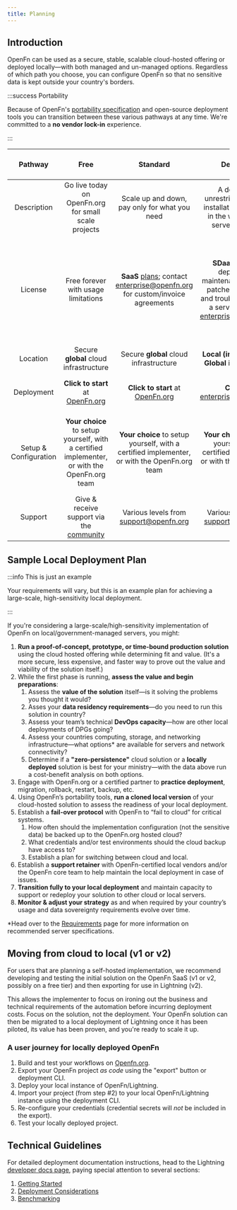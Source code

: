 ```yaml
---
title: Planning
---
```


## Introduction

OpenFn can be used as a secure, stable, scalable cloud-hosted offering or
deployed locally—with both managed and un-managed options. Regardless of which
path you choose, you can configure OpenFn so that no sensitive data is kept
outside your country's borders.

:::success Portability

Because of OpenFn's [portability specification](/documentation/deploy/portability) and open-source
deployment tools you can transition between these various pathways at any time.
We're committed to a **no vendor lock-in** experience.

:::

|        Pathway        |                                             Free                                             |                                                   Standard                                                    |                                                                Dedicated                                                                |                                                Do-it-yourself (DIY)                                                |
| :-------------------: | :------------------------------------------------------------------------------------------: | :-----------------------------------------------------------------------------------------------------------: | :-------------------------------------------------------------------------------------------------------------------------------------: | :----------------------------------------------------------------------------------------------------------------: |
|      Description      |                     Go live today on OpenFn.org for small scale projects                     |                                 Scale up and down, pay only for what you need                                 |                       A dedicated, unrestricted OpenFn installation anywhere in the world on our servers or yours                       |                                  Deploy and manage your own solutions with OpenFn                                  |
|        License        |                             Free forever with usage limitations                              | **SaaS** [plans](https://www.openfn.org/pricing); contact enterprise@openfn.org for custom/invoice agreements | **SDaaS** includes deployment, maintenance, security patches, upgrades, and troubleshooting as a service; contact enterprise@openfn.org | LGPLv3 means use freely as part of any closed or open-source solution, but make all _derivative_ works open source |
|       Location        |                            Secure **global** cloud infrastructure                            |                                    Secure **global** cloud infrastructure                                     |                                           **Local (in-country)** or **Global** infrastructure                                           |                                                 Wherever you want                                                  |
|      Deployment       |              **Click to start** at [OpenFn.org](https://www.openfn.org/signup)               |                       **Click to start** at [OpenFn.org](https://www.openfn.org/signup)                       |                                                    **Contact** enterprise@openfn.org                                                    |                     Read this docs page and visit our [GitHub](https://www.github.com/OpenFn)                      |
| Setup & Configuration | **Your choice** to setup yourself, with a certified implementer, or with the OpenFn.org team |         **Your choice** to setup yourself, with a certified implementer, or with the OpenFn.org team          |                      **Your choice** to setup yourself, with a certified implementer, or with the OpenFn.org team                       |            **Your choice** to setup yourself, with a certified implementer, or with the OpenFn.org team            |
|        Support        |           Give & receive support via the [community](https://community.openfn.org)           |                                    Various levels from support@openfn.org                                     |                                                 Various levels from support@openfn.org                                                  |                      Give & receive support via the [community](https://community.openfn.org)                      |

## Sample Local Deployment Plan

:::info This is just an example

Your requirements will vary, but this is an example plan for achieving a
large-scale, high-sensitivity local deployment.

:::

If you're considering a large-scale/high-sensitivity implementation of OpenFn on
local/government-managed servers, you might:

1. **Run a proof-of-concept, prototype, or time-bound production solution**
   using the cloud hosted offering while determining fit and value. (It's a more
   secure, less expensive, and faster way to prove out the value and viability
   of the solution itself.)
2. While the first phase is running, **assess the value and begin
   preparations**:
   1. Assess the **value of the solution** itself—is it solving the problems you
      thought it would?
   2. Asses your **data residency requirements**—do you need to run this
      solution in country?
   3. Assess your team’s technical **DevOps capacity**—how are other local
      deployments of DPGs going?
   4. Assess your countries computing, storage, and networking
      infrastructure—what options\* are available for servers and network
      connectivity?
   5. Determine if a **"zero-persistence"** cloud solution or a **locally
      deployed** solution is best for your ministry—with the data above run a
      cost-benefit analysis on both options.
3. Engage with OpenFn.org or a certified partner to **practice deployment**,
   migration, rollback, restart, backup, etc.
4. Using OpenFn’s portability tools, **run a cloned local version** of your
   cloud-hosted solution to assess the readiness of your local deployment.
5. Establish a **fail-over protocol** with OpenFn to “fail to cloud” for
   critical systems.
   1. How often should the implementation configuration (not the sensitive data)
      be backed up to the OpenFn.org hosted cloud?
   2. What credentials and/or test environments should the cloud backup have
      access to?
   3. Establish a plan for switching between cloud and local.
6. Establish a **support retainer** with OpenFn-certified local vendors and/or
   the OpenFn core team to help maintain the local deployment in case of issues.
7. **Transition fully to your local deployment** and maintain capacity to
   support or redeploy your solution to other cloud or local servers.
8. **Monitor & adjust your strategy** as and when required by your country’s
   usage and data sovereignty requirements evolve over time.

\*Head over to the [Requirements](./requirements.md) page for more information
on recommended server specifications.

## Moving from cloud to local (v1 or v2)

For users that are planning a self-hosted implementation, we recommend
developing and testing the initial solution on the OpenFn SaaS (v1 or v2,
possibly on a free tier) and then exporting for use in Lightning (v2).

This allows the implementer to focus on ironing out the business and technical
requirements of the automation before incurring deployment costs. Focus on the
solution, not the deployment. Your OpenFn solution can then be migrated to a
local deployment of Lightning once it has been piloted, its value has been
proven, and you're ready to scale it up.

### A user journey for locally deployed OpenFn

1. Build and test your workflows on [Openfn.org](https://www.openfn.org).
2. Export your OpenFn project _as code_ using the "export" button or deployment
   CLI.
3. Deploy your local instance of OpenFn/Lightning.
4. Import your project (from step #2) to your local OpenFn/Lightning instance
   using the deployment CLI.
5. Re-configure your credentials (credential secrets will _not_ be included in
   the export).
6. Test your locally deployed project.

## Technical Guidelines

For detailed deployment documentation instructions, head to the Lightning
[developer docs page](https://openfn.github.io/Lightning/readme.html), paying
special attention to several sections:

1. [Getting Started](https://openfn.github.io/Lightning/readme.html#getting-started)
2. [Deployment Considerations](https://openfn.github.io/Lightning/deployment.html)
3. [Benchmarking](https://openfn.github.io/Lightning/benchmarking.html)
